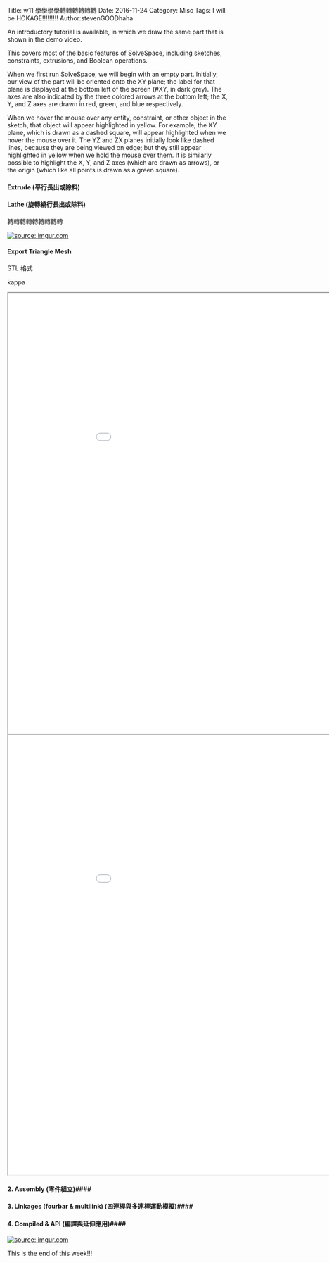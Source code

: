 Title: w11 學學學學轉轉轉轉轉轉
Date: 2016-11-24
Category: Misc
Tags: I will be HOKAGE!!!!!!!!!
Author:stevenGOODhaha


<!-- PELICAN_END_SUMMARY -->
An introductory tutorial is available, in which we draw the same part that is shown in the demo video. 

This covers most of the basic features of SolveSpace, including sketches, constraints, extrusions, and Boolean operations.

When we first run SolveSpace, we will begin with an empty part. Initially, our view of the part will be oriented onto the XY plane; the label for that plane is displayed at the bottom left of the screen (#XY, in dark grey). The axes are also indicated by the three colored arrows at the bottom left; the X, Y, and Z axes are drawn in red, green, and blue respectively.

When we hover the mouse over any entity, constraint, or other object in the sketch, that object will appear highlighted in yellow. For example, the XY plane, which is drawn as a dashed square, will appear highlighted when we hover the mouse over it. The YZ and ZX planes initially look like dashed lines, because they are being viewed on edge; but they still appear highlighted in yellow when we hold the mouse over them. It is similarly possible to highlight the X, Y, and Z axes (which are drawn as arrows), or the origin (which like all points is drawn as a green square).

#### Extrude (平行長出或除料)

#### Lathe (旋轉繞行長出或除料)
轉轉轉轉轉轉轉轉轉

<a href="http://imgur.com/OogoFWm"><img src="http://i.imgur.com/OogoFWm.gif" title="source: imgur.com" /></a>

#### Export Triangle Mesh

STL 格式

kappa
<iframe src="./../data/kappa/kapparotate.html" width="1000" height="1000"></iframe >
<iframe src="./../data/kappa/kappa kappa ratate.html" width="1000" height="1000"></iframe >


#### 2. Assembly (零件組立)####

#### 3. Linkages (fourbar & multilink) (四連桿與多連桿運動模擬)####

#### 4. Compiled & API (編譯與延伸應用)####
<a href="http://imgur.com/O30gb2O"><img src="http://i.imgur.com/O30gb2O.png" title="source: imgur.com" /></a>

This is the end of this week!!!

